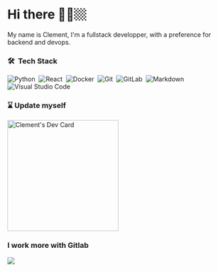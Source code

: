 # Hi there 👋🏼🏼

My name is Clement, I'm a fullstack developper, with a preference for backend and devops.

### 🛠 &nbsp;Tech Stack
  
![Python](https://img.shields.io/badge/-Python-05122A?style=flat&logo=python)&nbsp;
![React](https://img.shields.io/badge/-React-05122A?style=flat&logo=react&logoColor=A8B9CC)&nbsp;
![Docker](https://img.shields.io/badge/-Docker-05122A?style=flat&logo=docker&logoColor=A8B9CC)&nbsp;
![Git](https://img.shields.io/badge/-Git-05122A?style=flat&logo=git)&nbsp;
![GitLab](https://img.shields.io/badge/-Gitlab-05122A?style=flat&logo=gitlab)&nbsp;
![Markdown](https://img.shields.io/badge/-Markdown-05122A?style=flat&logo=markdown)&nbsp;
![Visual Studio Code](https://img.shields.io/badge/-Visual%20Studio%20Code-05122A?style=flat&logo=visual-studio-code&logoColor=007ACC)

### ⌛ Update myself
<a href="https://app.daily.dev/lecramc"><img src="https://api.daily.dev/devcards/694d74dc453643fb91fb15da74544f03.png?r=2tw" width="250" alt="Clement's Dev Card"/></a>
<p align="center">
  
### I work more with Gitlab
<a href="https://gitlab.com/lecramc"><img src="https://img.shields.io/badge/GitLab-330F63?style=for-the-badge&logo=gitlab&logoColor=white"/></a>
</p>
